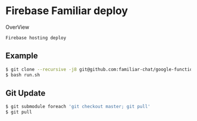 Firebase Familiar deploy
====

OverView

    Firebase hosting deploy

## Example
```bash
$ git clone --recursive -j8 git@github.com:familiar-chat/google-functions.git
$ bash run.sh
```

## Git Update
```bash
$ git submodule foreach 'git checkout master; git pull'
$ git pull
```
